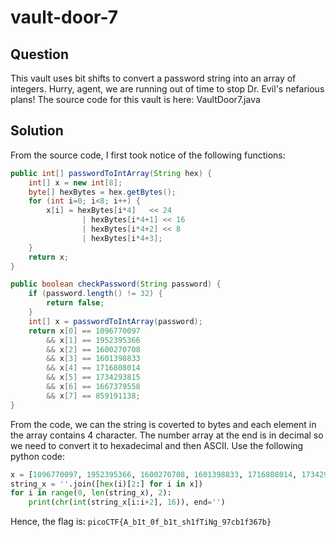 # vault-door-7

## Question
This vault uses bit shifts to convert a password string into an array of integers. Hurry, agent, we are running out of time to stop Dr. Evil's nefarious plans! The source code for this vault is here: VaultDoor7.java

## Solution
From the source code, I first took notice of the following functions:
```java
public int[] passwordToIntArray(String hex) {
    int[] x = new int[8];
    byte[] hexBytes = hex.getBytes();
    for (int i=0; i<8; i++) {
        x[i] = hexBytes[i*4]   << 24
                | hexBytes[i*4+1] << 16
                | hexBytes[i*4+2] << 8
                | hexBytes[i*4+3];
    }
    return x;
}

public boolean checkPassword(String password) {
    if (password.length() != 32) {
        return false;
    }
    int[] x = passwordToIntArray(password);
    return x[0] == 1096770097
        && x[1] == 1952395366
        && x[2] == 1600270708
        && x[3] == 1601398833
        && x[4] == 1716808014
        && x[5] == 1734293815
        && x[6] == 1667379558
        && x[7] == 859191138;
}
```

From the code, we can the string is coverted to bytes and each element in the array contains 4 character. The number array at the end is in decimal so we need to convert it to hexadecimal and then ASCII. Use the following python code:
```python
x = [1096770097, 1952395366, 1600270708, 1601398833, 1716808014, 1734293815, 1667379558, 859191138]
string_x = ''.join([hex(i)[2:] for i in x])
for i in range(0, len(string_x), 2):
    print(chr(int(string_x[i:i+2], 16)), end='')
```

Hence, the flag is: `picoCTF{A_b1t_0f_b1t_sh1fTiNg_97cb1f367b}`